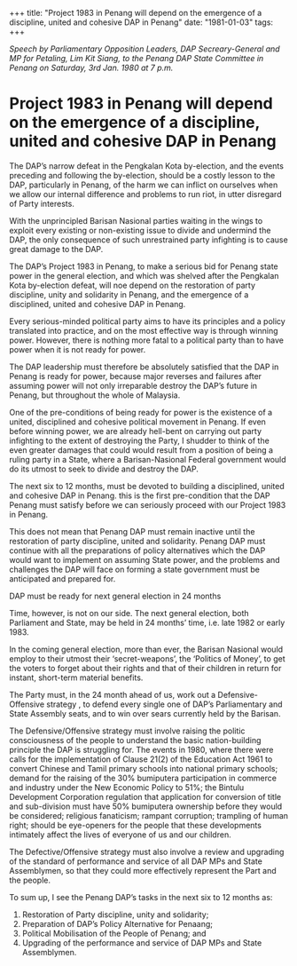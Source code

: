 +++ 
title: "Project 1983 in Penang will depend on the emergence of a discipline, united and cohesive DAP in Penang"
date: "1981-01-03"
tags:
+++

_Speech by Parliamentary Opposition Leaders, DAP Secreary-General and MP for Petaling, Lim Kit Siang, to the Penang DAP State Committee in Penang on Saturday, 3rd Jan. 1980 at 7 p.m._

# Project 1983 in Penang will depend on the emergence of a discipline, united and cohesive DAP in Penang

The DAP’s narrow defeat in the Pengkalan Kota by-election, and the events preceding and following the by-election, should be a costly lesson to the DAP, particularly in Penang, of the harm we can inflict on ourselves when we allow our internal difference and problems to run riot, in utter disregard of Party interests.</u>

With the unprincipled Barisan Nasional parties waiting in the wings to exploit every existing or non-existing issue to divide and undermind the DAP, the only consequence of such unrestrained party infighting is to cause great damage to the DAP.

The DAP’s Project 1983 in Penang, to make a serious bid for Penang state power in the general election, and which was shelved after the Pengkalan Kota by-election defeat, will noe depend on the restoration of party discipline, unity and solidarity in Penang, and the emergence of a disciplined, united and cohesive DAP in Penang.

Every serious-minded political party aims to have its principles and a policy translated into practice, and on the most effective way is through winning power. However, there is nothing more fatal to a political party than to have power when it is not ready for power.

The DAP leadership must therefore be absolutely satisfied that the DAP in Penang is ready for power, because major reverses and failures after assuming power will not only irreparable destroy the DAP’s future in Penang, but throughout the whole of Malaysia.

One of the pre-conditions of being ready for power is the existence of a united, disciplined and cohesive political movement in Penang. If even before winning power, we are already hell-bent on carrying out party infighting to the extent of destroying the Party, I shudder to think of the even greater damages that could would result from a position of being a ruling party in a State, where a Barisan-Nasional Federal government would do its utmost to seek to divide and destroy the DAP.

The next six to 12 months, must be devoted to building a disciplined, united and cohesive DAP in Penang. this is the first pre-condition that the DAP Penang must satisfy before we can seriously proceed with our Project 1983 in Penang.

This does not mean that Penang DAP must remain inactive until the restoration of party discipline, united and solidarity. Penang DAP must continue with all the preparations of policy alternatives which the DAP would want to implement on assuming State power, and the problems 
and challenges the DAP will face on forming a state government must be anticipated and prepared for.

DAP must be ready for next general election in 24 months

Time, however, is not on our side. The next general election, both Parliament and State, may be held in 24 months’ time, i.e. late 1982 or early 1983.

In the coming general election, more than ever, the Barisan Nasional would employ to their utmost their ‘secret-weapons’, the ‘Politics of Money’, to get the voters to forget about their rights and that of their children in return for instant, short-term material  benefits.

The Party must, in the 24 month ahead of us, work out a Defensive-Offensive strategy , to defend every single one of DAP’s Parliamentary and State Assembly seats, and to win over sears currently held by the Barisan.

The Defensive/Offensive strategy must involve raising the politic consciousness of the people to understand the basic nation-building principle the DAP is struggling for. The events in 1980, where there were calls for the implementation of Clause 21(2) of the Education Act 1961 to convert Chinese and Tamil primary schools into national primary schools; demand for the raising of the 30% bumiputera participation in commerce and industry under the New Economic Policy to 51%; the Bintulu Development Corporation regulation that application for conversion of title and sub-division must have 50% bumiputera ownership before they would be considered; religious fanaticism; rampant corruption; trampling of human right; should be eye-openers for the people that these developments intimately affect the lives of everyone of us and our children.

The Defective/Offensive strategy must also involve a review and upgrading of the standard of performance and service of all DAP MPs and State Assemblymen, so that they could more effectively represent the Part and the people.

To sum up, I see the Penang DAP’s tasks in the next six to 12 months as:

1.	Restoration of Party discipline, unity and solidarity;
2.	Preparation of DAP’s Policy Alternative for Penaang;
3.	Political Mobilisation of the People of Penang; and
4.	Upgrading of the performance and service of DAP MPs and State Assemblymen.
 
